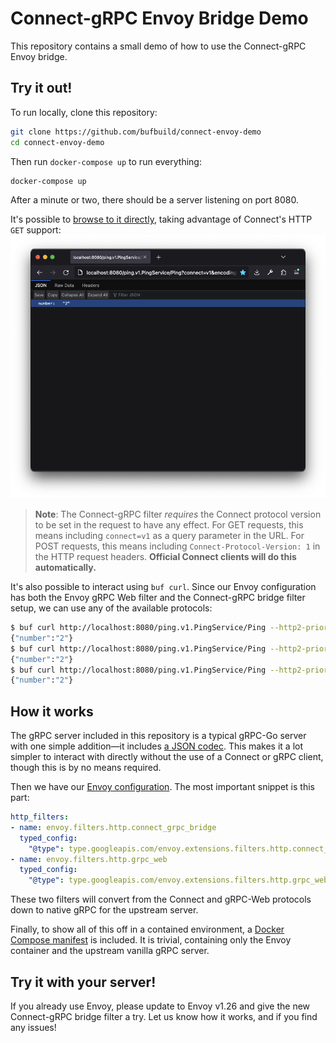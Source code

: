 # Connect-gRPC Envoy Bridge Demo
This repository contains a small demo of how to use the Connect-gRPC Envoy bridge.

## Try it out!
To run locally, clone this repository:
```sh
git clone https://github.com/bufbuild/connect-envoy-demo
cd connect-envoy-demo
```

Then run `docker-compose up` to run everything:
```sh
docker-compose up
```

After a minute or two, there should be a server listening on port 8080.

It's possible to [browse to it directly](http://localhost:8080/ping.v1.PingService/Ping?connect=v1&encoding=json&message={%22number%22:2}), taking advantage of Connect's HTTP `GET` support:
![Screenshot of browsing to the Ping procedure with a Connect Get request in Mozilla Firefox.](./screenshot.png)

> **Note**:
> The Connect-gRPC filter *requires* the Connect protocol version to be set in the request to have any effect. For GET requests, this means including `connect=v1` as a query parameter in the URL. For POST requests, this means including `Connect-Protocol-Version: 1` in the HTTP request headers. **Official Connect clients will do this automatically.**

It's also possible to interact using `buf curl`. Since our Envoy configuration has both the Envoy gRPC Web filter and the Connect-gRPC bridge filter setup, we can use any of the available protocols:

```sh
$ buf curl http://localhost:8080/ping.v1.PingService/Ping --http2-prior-knowledge --schema . -d '{"number":2}' --protocol grpc
{"number":"2"}
$ buf curl http://localhost:8080/ping.v1.PingService/Ping --http2-prior-knowledge --schema . -d '{"number":2}' --protocol grpcweb
{"number":"2"}
$ buf curl http://localhost:8080/ping.v1.PingService/Ping --http2-prior-knowledge --schema . -d '{"number":2}' --protocol connect
{"number":"2"}
```

## How it works

The gRPC server included in this repository is a typical gRPC-Go server with one simple addition&mdash;it includes [a JSON codec](./internal/codec/json/codec.go). This makes it a lot simpler to interact with directly without the use of a Connect or gRPC client, though this is by no means required.

Then we have our [Envoy configuration](./envoy.yaml). The most important snippet is this part:

```yaml
http_filters:
- name: envoy.filters.http.connect_grpc_bridge
  typed_config:
    "@type": type.googleapis.com/envoy.extensions.filters.http.connect_grpc_bridge.v3.FilterConfig
- name: envoy.filters.http.grpc_web
  typed_config:
    "@type": type.googleapis.com/envoy.extensions.filters.http.grpc_web.v3.GrpcWeb
```

These two filters will convert from the Connect and gRPC-Web protocols down to native gRPC for the upstream server.

Finally, to show all of this off in a contained environment, a [Docker Compose manifest](./docker-compose.yaml) is included. It is trivial, containing only the Envoy container and the upstream vanilla gRPC server.

## Try it with your server!
If you already use Envoy, please update to Envoy v1.26 and give the new Connect-gRPC bridge filter a try. Let us know how it works, and if you find any issues!
